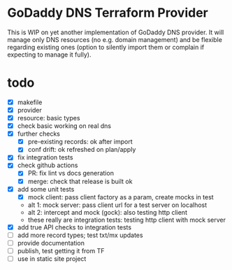 # GoDaddy DNS Terraform Provider

This is WIP on yet another implementation of GoDaddy DNS provider.
It will manage only DNS resources (no e.g. domain management) and
be flexible regarding existing ones (option to silently import them
or complain if expecting to manage it fully).

# todo
- [X] makefile
- [x] provider
- [x] resource: basic types
- [x] check basic working on real dns
- [x] further checks
  - [x] pre-existing records: ok after import
  - [x] conf drift: ok refreshed on plan/apply
- [x] fix integration tests
- [x] check github actions
  - [x] PR: fix lint vs docs generation
  - [x] merge: check that release is built ok
- [x] add some unit tests
  - [x] mock client: pass client factory as a param, create mocks in test
  - alt 1: mock server: pass client url for a test server on localhost
  - alt 2: intercept and mock (gock): also testing http client
  - these really are integration tests: testing http client with mock server
- [x] add true API checks to integration tests
- [ ] add more record types; test txt/mx updates
- [ ] provide documentation
- [ ] publish, test getting it from TF
- [ ] use in static site project
